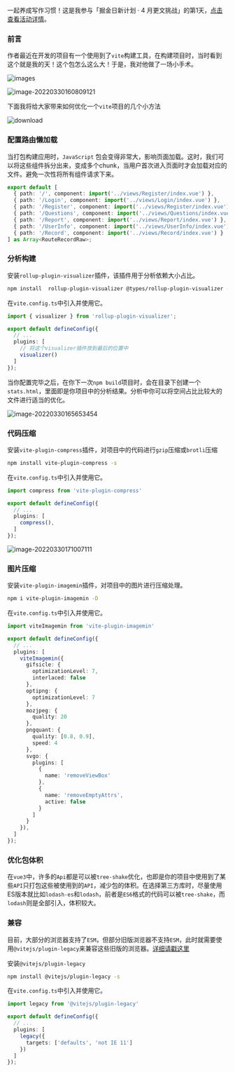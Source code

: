 一起养成写作习惯！这是我参与「掘金日新计划 · 4 月更文挑战」的第1天，[点击查看活动详情](https://juejin.cn/post/7080800226365145118)。

### 前言

作者最近在开发的项目有一个使用到了`vite`构建工具，在构建项目时，当时看到这个就是我的天！这个包怎么这么大！于是，我对他做了一场小手术。

![images](https://raw.githubusercontent.com/QC2168/note-img/main/202204012100027.jpg)

![image-20220330160809121](https://raw.githubusercontent.com/QC2168/note-img/main/202204011715896.png)

下面我将给大家带来如何优化一个`vite`项目的几个小方法

![download](https://raw.githubusercontent.com/QC2168/note-img/main/202204012128638.jpg)

### 配置路由懒加载

当打包构建应用时，`JavaScript` 包会变得非常大，影响页面加载。这时，我们可以将这些组件拆分出来，变成多个chunk，当用户首次进入页面时才会加载对应的文件。避免一次性将所有组件请求下来。

```typescript
export default [
  { path: '/', component: import('../views/Register/index.vue') },
  { path: '/Login', component: import('../views/Login/index.vue') },
  { path: '/Register', component: import('../views/Register/index.vue') },
  { path: '/Questions', component: import('../views/Questions/index.vue') },
  { path: '/Report', component: import('../views/Report/index.vue') },
  { path: '/UserInfo', component: import('../views/UserInfo/index.vue') },
  { path: '/Record', component: import('../views/Record/index.vue') }
] as Array<RouteRecordRaw>;
```

### 分析构建

安装`rollup-plugin-visualizer`插件，该插件用于分析依赖大小占比。

```bash
npm install  rollup-plugin-visualizer @types/rollup-plugin-visualizer -D
```

在`vite.config.ts`中引入并使用它。

```typescript
import { visualizer } from 'rollup-plugin-visualizer';
```

```typescript
export default defineConfig({
  // ...
  plugins: [
    // 将这个visualizer插件放到最后的位置中
    visualizer()
  ]
});
```

当你配置完毕之后，在你下一次`npm build`项目时，会在目录下创建一个`stats.html`，里面即是你项目中的分析结果。分析中你可以将空间占比比较大的文件进行适当的优化。

![image-20220330165653454](https://raw.githubusercontent.com/QC2168/note-img/main/202204011715900.png)

### 代码压缩

安装`vite-plugin-compress`插件，对项目中的代码进行`gzip`压缩或`brotli`压缩

```bash
npm install vite-plugin-compress -s
```

在`vite.config.ts`中引入并使用它。

```typescript
import compress from 'vite-plugin-compress'
```

```typescript
export default defineConfig({
  // ...
  plugins: [
    compress(),
  ]
});
```

![image-20220330171007111](https://raw.githubusercontent.com/QC2168/note-img/main/202204011715901.png)

### 图片压缩

安装`vite-plugin-imagemin`插件，对项目中的图片进行压缩处理。

```bash
npm i vite-plugin-imagemin -D
```

在`vite.config.ts`中引入并使用它。

```typescript
import viteImagemin from 'vite-plugin-imagemin'
```

```typescript
export default defineConfig({
  // ...
  plugins: [
    viteImagemin({
      gifsicle: {
        optimizationLevel: 7,
        interlaced: false
      },
      optipng: {
        optimizationLevel: 7
      },
      mozjpeg: {
        quality: 20
      },
      pngquant: {
        quality: [0.8, 0.9],
        speed: 4
      },
      svgo: {
        plugins: [
          {
            name: 'removeViewBox'
          },
          {
            name: 'removeEmptyAttrs',
            active: false
          }
        ]
      }
    }),
  ]
});
```

### 优化包体积

在`vue3`中，许多的`Api`都是可以被`tree-shake`优化，也即是你的项目中使用到了某些`API`只打包这些被使用到的`API`，减少包的体积。在选择第三方库时，尽量使用ES版本就比如`lodash-es`和`lodash`，前者是`ES6`格式的代码可以被`tree-shake`，而`lodash`则是全部引入，体积较大。

### 兼容

目前，大部分的浏览器支持了`ESM`，但部分旧版浏览器不支持`ESM`，此时就需要使用`@vitejs/plugin-legacy`来兼容这些旧版的浏览器。[详细请戳这里](https://github.com/vitejs/vite/tree/main/packages/plugin-legacy#readme)

安装`@vitejs/plugin-legacy`

```bash
npm install @vitejs/plugin-legacy -s
```

在`vite.config.ts`中引入并使用它。

```typescript
import legacy from '@vitejs/plugin-legacy'
```

```typescript
export default defineConfig({
  // ...
  plugins: [
    legacy({
      targets: ['defaults', 'not IE 11']
    })
  ]
});
```

